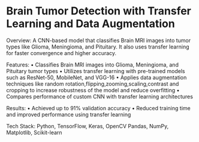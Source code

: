 # Brain Tumor Detection with Transfer Learning and Data Augmentation
 Overview:
A CNN-based model that classifies Brain MRI images into tumor types like Glioma, Meningioma, and Pituitary. It also uses transfer learning for faster convergence and higher accuracy.

 Features:
• Classifies Brain MRI images into Glioma, Meningioma, and Pituitary tumor types
• Utilizes transfer learning with pre-trained models such as ResNet-50, MobileNet, and VGG-16
• Applies data augmentation techniques like random rotation,flipping,zooming,scaling,contrast and cropping to increase robustness of the model and reduce overfitting
• Compares performance of custom CNN with transfer learning architectures

 Results:
• Achieved up to 91% validation accuracy
• Reduced training time and improved performance using transfer learning

Tech Stack:
Python, TensorFlow, Keras, OpenCV
Pandas, NumPy, Matplotlib, Scikit-learn
